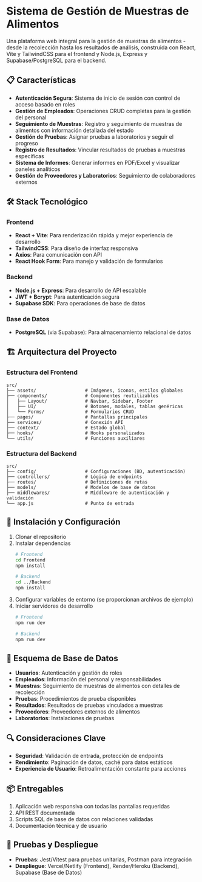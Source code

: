 # Sistema de Gestión de Muestras de Alimentos

Una plataforma web integral para la gestión de muestras de alimentos - desde la recolección hasta los resultados de análisis, construida con React, Vite y TailwindCSS para el frontend y Node.js, Express y Supabase/PostgreSQL para el backend.

## 📋 Características

- **Autenticación Segura**: Sistema de inicio de sesión con control de acceso basado en roles
- **Gestión de Empleados**: Operaciones CRUD completas para la gestión del personal
- **Seguimiento de Muestras**: Registro y seguimiento de muestras de alimentos con información detallada del estado
- **Gestión de Pruebas**: Asignar pruebas a laboratorios y seguir el progreso
- **Registro de Resultados**: Vincular resultados de pruebas a muestras específicas
- **Sistema de Informes**: Generar informes en PDF/Excel y visualizar paneles analíticos
- **Gestión de Proveedores y Laboratorios**: Seguimiento de colaboradores externos

## 🛠️ Stack Tecnológico

### Frontend
- **React + Vite**: Para renderización rápida y mejor experiencia de desarrollo
- **TailwindCSS**: Para diseño de interfaz responsiva
- **Axios**: Para comunicación con API
- **React Hook Form**: Para manejo y validación de formularios

### Backend
- **Node.js + Express**: Para desarrollo de API escalable
- **JWT + Bcrypt**: Para autenticación segura
- **Supabase SDK**: Para operaciones de base de datos

### Base de Datos
- **PostgreSQL** (via Supabase): Para almacenamiento relacional de datos

## 🏗️ Arquitectura del Proyecto

### Estructura del Frontend
```
src/
├── assets/                  # Imágenes, iconos, estilos globales
├── components/              # Componentes reutilizables
│   ├── Layout/              # Navbar, Sidebar, Footer
│   ├── UI/                  # Botones, modales, tablas genéricas
│   └── Forms/               # Formularios CRUD
├── pages/                   # Pantallas principales
├── services/                # Conexión API
├── context/                 # Estado global
├── hooks/                   # Hooks personalizados
└── utils/                   # Funciones auxiliares
```

### Estructura del Backend
```
src/
├── config/                  # Configuraciones (BD, autenticación)
├── controllers/             # Lógica de endpoints
├── routes/                  # Definiciones de rutas
├── models/                  # Modelos de base de datos
├── middlewares/             # Middleware de autenticación y validación
└── app.js                   # Punto de entrada
```

## 🚀 Instalación y Configuración

1. Clonar el repositorio
2. Instalar dependencias
    ```bash
    # Frontend
    cd Frontend
    npm install

    # Backend
    cd ../Backend
    npm install
    ```
3. Configurar variables de entorno (se proporcionan archivos de ejemplo)
4. Iniciar servidores de desarrollo
    ```bash
    # Frontend
    npm run dev

    # Backend
    npm run dev
    ```

## 💽 Esquema de Base de Datos

- **Usuarios**: Autenticación y gestión de roles
- **Empleados**: Información del personal y responsabilidades
- **Muestras**: Seguimiento de muestras de alimentos con detalles de recolección
- **Pruebas**: Procedimientos de prueba disponibles
- **Resultados**: Resultados de pruebas vinculados a muestras
- **Proveedores**: Proveedores externos de alimentos
- **Laboratorios**: Instalaciones de pruebas

## 🔍 Consideraciones Clave

- **Seguridad**: Validación de entrada, protección de endpoints
- **Rendimiento**: Paginación de datos, caché para datos estáticos
- **Experiencia de Usuario**: Retroalimentación constante para acciones

## 📦 Entregables

1. Aplicación web responsiva con todas las pantallas requeridas
2. API REST documentada
3. Scripts SQL de base de datos con relaciones validadas
4. Documentación técnica y de usuario

## 🧪 Pruebas y Despliegue

- **Pruebas**: Jest/Vitest para pruebas unitarias, Postman para integración
- **Despliegue**: Vercel/Netlify (Frontend), Render/Heroku (Backend), Supabase (Base de Datos)
